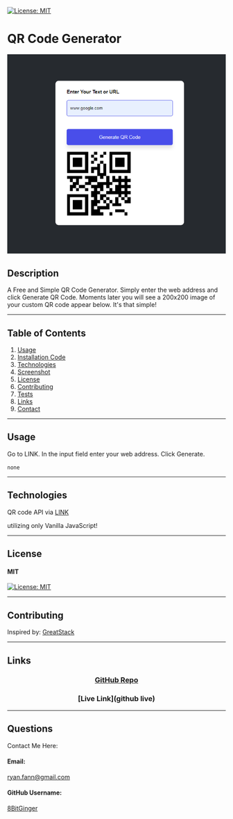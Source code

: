 <a id="badges"></a>
[![License: MIT](https://img.shields.io/badge/License-MIT-yellow.svg)](https://opensource.org/licenses/MIT)

# QR Code Generator

![screenshot](./images/screenshotQR.png)

## Description

A Free and Simple QR Code Generator. Simply enter the web address and click Generate QR Code. Moments later you will see a 200x200 image of your custom QR code appear below. It's that simple!

---

## Table of Contents

1. [Usage](#usage)
1. [Installation Code](#installation)
1. [Technologies](#technologies)
1. [Screenshot](#screenshot)
1. [License](#license)
1. [Contributing](#contributing)
1. [Tests](#tests)
1. [Links](#links)
1. [Contact](#contact)

---

<a id="usage"></a>

## Usage

Go to LINK. In the input field enter your web address. Click Generate.

<a id="installation"></a>

```
none
```

---

<a id="technologies"></a>

## Technologies

QR code API via [LINK](https://goqr.me/api/)

utilizing only Vanilla JavaScript!

---

<a id="license"></a>

## License

#### MIT

[![License: MIT](https://img.shields.io/badge/License-MIT-yellow.svg)](https://opensource.org/licenses/MIT)

---

<a id="contributing"></a>

## Contributing

Inspired by: [GreatStack](https://www.youtube.com/watch?v=g1j9rR-H1lk)

---

<a id="links"></a>

## Links

<div align="center">

### [GitHub Repo](https://github.com/8BitGinger/qrGenerator)

### [Live Link](github live)

</div>

---

<a id="contact"></a>

## Questions

Contact Me Here:

#### Email:

ryan.fann@gmail.com

#### GitHub Username:

[8BitGinger](https://github.com/8BitGinger)
